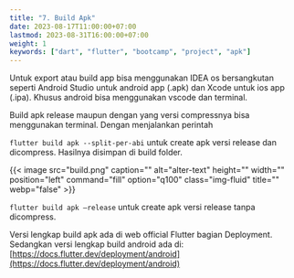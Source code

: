 ```yaml
---
title: "7. Build Apk"
date: 2023-08-17T11:00:00+07:00
lastmod: 2023-08-31T16:00:00+07:00
weight: 1
keywords: ["dart", "flutter", "bootcamp", "project", "apk"]
---
```


Untuk export atau build app bisa menggunakan IDEA os bersangkutan seperti Android Studio untuk android app (.apk) dan Xcode untuk ios app (.ipa). Khusus android bisa menggunakan vscode dan terminal.

Build apk release maupun dengan yang versi compressnya bisa menggunakan terminal. Dengan menjalankan perintah

`flutter build apk --split-per-abi` untuk create apk versi release dan dicompress. Hasilnya disimpan di build folder.

{{< image src="build.png" caption="" alt="alter-text" height="" width="" position="left" command="fill" option="q100" class="img-fluid" title=""  webp="false" >}}

`flutter build apk –release` untuk create apk versi release tanpa dicompress.

Versi lengkap build apk ada di web official Flutter bagian Deployment. Sedangkan versi lengkap build android ada di:
[https://docs.flutter.dev/deployment/android](https://docs.flutter.dev/deployment/android)

<br>
